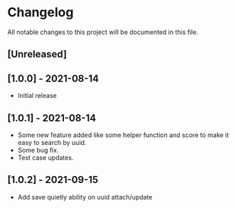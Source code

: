# Changelog
All notable changes to this project will be documented in this file.

## [Unreleased]


## [1.0.0] - 2021-08-14
- Initial release

## [1.0.1] - 2021-08-14

- Some new feature added like some helper function and score to make it easy to search by uuid.
- Some bug fix.
- Test case updates.

## [1.0.2] - 2021-09-15
- Add save quietly ability on uuid attach/update